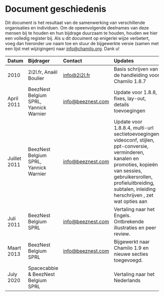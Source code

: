 # Document geschiedenis

Dit document is het resultaat van de samenwerking van verschillende organisaties en individuen. Om de opeenvolgende deelnames van deze mensen bij te houden en hun bijdrage duurzaam te houden, houden we hier een volledig register bij. Als u dit document op enigerlei wijze verbetert, voeg dan hieronder uw naam toe en stuur de bijgewerkte versie \(samen met een lijst met wijzigingen\) naar info@chamilo.org. Dank u!

| Datum | Bijdrager | Contact | Updates |
| :--- | :--- | :--- | :--- |
| 2010 | 2i2l.fr, Anaël Boulier | info@2i2l.fr | Basis schrijven van de handleiding voor Chamilo 1.8.7 |
| April 2011 | BeezNest Belgium SPRL, Yannick Warnier | info@beeznest.com | Update voor 1.8.8, fixes, lay-out, details toevoegingen |
| Juillet 2011 | BeezNest Belgium SPRL, Yannick Warnier | info@beeznest.com | Update voor 1.8.8.4, multi-url sectietoevoegingen, videoconf, stijlen, ppt-conversie, verminderen, kanalen en promoties, kopieën van sessies, gebruikersrollen, profieluitbreiding, subtalen, inleiding herschrijven , zet wat opties aan |
| Juli 2011 | BeezNest Belgium SPRL | info@beeznest.com | Vertaling naar het Engels. Ontbrekende illustraties en peer review. |
| Maart 2013 | BeezNest Belgium SPRL | info@beeznest.com | Bijgewerkt naar Chamilo 1.9 en nieuwe secties toegevoegd. |
| July 2020 | Spacecabbie & BeezNest Belgium SPRL | | Vertaling naar het Nederlands |
